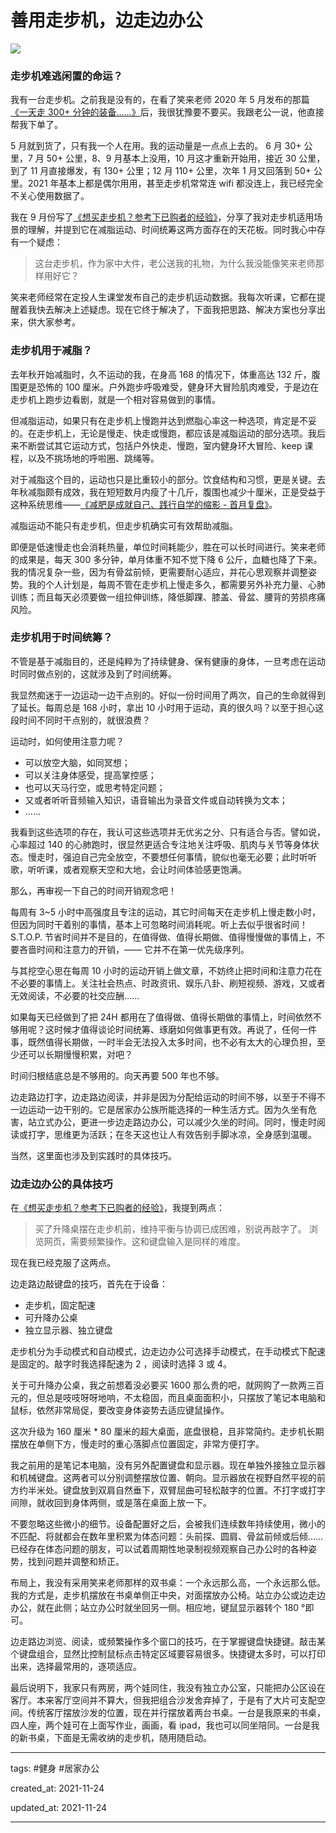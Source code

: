 # 善用走步机，边走边办公

![](https://i.xue.cn/8f96124.jpg)

### 走步机难逃闲置的命运？

我有一台走步机。之前我是没有的，在看了笑来老师 2020 年 5 月发布的那篇[《一天走 300+ 分钟的装备……》](https://mp.weixin.qq.com/s/FpO8qVaVkDTUDKk50zsQ_A)后，我很犹豫要不要买。我跟老公一说，他直接帮我下单了。

5 月就到货了，只有我一个人在用。我的运动量是一点点上去的。 6 月 30+ 公里，7 月 50+ 公里，8、9 月基本上没用，10 月这才重新开始用，接近 30 公里，到了 11 月直接爆发，有 130+ 公里；12 月 110+ 公里，次年 1 月又回落到 50+ 公里。2021 年基本上都是偶尔用用，甚至走步机常常连 wifi 都没连上，我已经完全不关心使用数据了。

我在 9 月份写了[《想买走步机？参考下已购者的经验》](https://mp.weixin.qq.com/s/--YEYXpM4SlQEyxiMZwyGg)，分享了我对走步机适用场景的理解，并提到它在减脂运动、时间统筹这两方面存在的天花板。同时我心中存有一个疑虑：

> 这台走步机，作为家中大件，老公送我的礼物，为什么我没能像笑来老师那样用好它？

笑来老师经常在定投人生课堂发布自己的走步机运动数据。我每次听课，它都在提醒着我快去解决上述疑虑。现在它终于解决了，下面我把思路、解决方案也分享出来，供大家参考。

### 走步机用于减脂？

去年秋开始减脂时，久不运动的我，在身高 168 的情况下，体重高达 132 斤，腹围更是恐怖的 100 厘米。户外跑步呼吸难受，健身环大冒险肌肉难受，于是边在走步机上跑步边看剧，就是一个相对容易做到的事情。

但减脂运动，如果只有在走步机上慢跑并达到燃脂心率这一种选项，肯定是不妥的。在走步机上，无论是慢走、快走或慢跑，都应该是减脂运动的部分选项。我后来不断尝试其它运动方式，包括户外快走、慢跑，室内健身环大冒险、keep 课程，以及不挑场地的呼啦圈、跳绳等。

对于减脂这个目的，运动也只是比重较小的部分。饮食结构和习惯，更是关键。去年秋减脂颇有成效，我在短短数月内瘦了十几斤，腹围也减少十厘米，正是受益于这种系统思维——[《减肥是成就自己、践行自学的缩影 - 首月复盘》](https://mp.weixin.qq.com/s/6bnIX1F_1ntdS2uny-Ha3A)。

减脂运动不能只有走步机，但走步机确实可有效帮助减脂。

即便是低速慢走也会消耗热量，单位时间耗能少，胜在可以长时间进行。笑来老师的成果是，每天 300 多分钟，单月体重不知不觉下降 6 公斤，血糖也降了下来。我的情况复杂一些，因为有骨盆前倾，更需要耐心适应，并花心思观察并调整姿势。我的个人计划是，每周不管在走步机上慢走多久，都需要另外补充力量、心肺训练；而且每天必须要做一组拉伸训练，降低脚踝、膝盖、骨盆、腰背的劳损疼痛风险。

### 走步机用于时间统筹？

不管是基于减脂目的，还是纯粹为了持续健身、保有健康的身体，一旦考虑在运动时同时做点别的，这就涉及到了时间统筹。

我显然痴迷于一边运动一边干点别的。好似一份时间用了两次，自己的生命就得到了延长。每周总是 168 小时，拿出 10 小时用于运动，真的很久吗？以至于担心这段时间不同时干点别的，就很浪费？

运动时，如何使用注意力呢？

- 可以放空大脑，如同冥想；
- 可以关注身体感受，提高掌控感；
- 也可以天马行空，或思考特定问题；
- 又或者听听音频输入知识，语音输出为录音文件或自动转换为文本；
- ……

我看到这些选项的存在，我认可这些选项并无优劣之分、只有适合与否。譬如说，心率超过 140 的心肺跑时，很显然更适合专注地关注呼吸、肌肉与关节等身体状态。慢走时，强迫自己完全放空，不要想任何事情，貌似也毫无必要；此时听听歌，听听课，或者观察天空和大地，会让时间体验感更饱满。

那么，再审视一下自己的时间开销观念吧！

每周有 3~5 小时中高强度且专注的运动，其它时间每天在走步机上慢走数小时，但因为同时干着别的事情，基本上可忽略时间消耗呢。听上去似乎很省时间！S.T.O.P. 节省时间并不是目的，在值得做、值得长期做、值得慢慢做的事情上，不要吝啬时间和注意力的开销，—— 它并不在第一优先级序列。

与其挖空心思在每周 10 小时的运动开销上做文章，不妨终止把时间和注意力花在不必要的事情上。关注社会热点、时政资讯、娱乐八卦、刷短视频、游戏，又或者无效阅读，不必要的社交应酬……

如果每天已经做到了把 24H 都用在了值得做、值得长期做的事情上，时间依然不够用呢？这时候才值得谈论时间统筹、琢磨如何做事更有效。再说了，任何一件事，既然值得长期做，一时半会无法投入太多时间，也不必有太大的心理负担，至少还可以长期慢慢积累，对吧？

时间归根结底总是不够用的。向天再要 500 年也不够。

边走路边打字，边走路边阅读，并非是因为分配给运动的时间不够，以至于不得不一边运动一边干别的。它是居家办公族所能选择的一种生活方式。因为久坐有危害，站立式办公，更进一步边走路边办公，可以减少久坐的时间。同时，慢走时阅读或打字，思维更为活跃；在冬天这也让人有效告别手脚冰凉，全身感到温暖。

当然，这里面也涉及到实践时的具体技巧。

### 边走边办公的具体技巧

在[《想买走步机？参考下已购者的经验》](https://mp.weixin.qq.com/s/--YEYXpM4SlQEyxiMZwyGg)，我提到两点：

> 买了升降桌摆在走步机前，维持平衡与协调已成困难，别说再敲字了。
> 浏览网页，需要频繁操作。这和键盘输入是同样的难度。

现在我已经克服了这两点。

边走路边敲键盘的技巧，首先在于设备：

- 走步机，固定配速
- 可升降办公桌
- 独立显示器、独立键盘

走步机分为手动模式和自动模式，边走边办公可选择手动模式，在手动模式下配速是固定的。敲字时我选择配速为 2 ，阅读时选择 3 或 4。

关于可升降办公桌，我之前想着没必要买 1600 那么贵的吧，就网购了一款两三百元的，但总是吱吱呀呀地响，不太稳固，而且桌面面积小，只摆放了笔记本电脑和鼠标，依然非常局促，要改变身体姿势去适应键鼠操作。

这次升级为 160 厘米 * 80 厘米的超大桌面，底盘很稳，且非常简约。走步机长期摆放在单侧下方，慢走时的重心落脚点位置固定，非常方便打字。

我之前用的是笔记本电脑，没有另外配置键盘和显示器。现在单独外接独立显示器和机械键盘。这两者可以分别调整摆放位置、朝向。显示器放在视野自然平视的前方约半米处。键盘放到双肩自然垂下，双臂屈曲可轻松敲字的位置。不打字或打字间隙，就收回到身体两侧，或是落在桌面上放一下。

不要忽略这些微小的细节。设备配置好之后，会被我们连续数年持续使用，微小的不匹配、将就都会在数年里积累为体态问题：头前探、圆肩、骨盆前倾或后倾……已经存在体态问题的朋友，可以试着周期性地录制视频观察自己办公时的各种姿势，找到问题并调整和矫正。

布局上，我没有采用笑来老师那样的双书桌：一个永远那么高，一个永远那么低。我的方式是，走步机摆放在书桌单侧正中央，对面摆放办公椅。站立办公或边走边办公，就在此侧；站立办公时就坐回另一侧。相应地，键鼠显示器转个 180 °即可。

边走路边浏览、阅读，或频繁操作多个窗口的技巧，在于掌握键盘快捷键。敲击某个键盘组合，显然比控制鼠标点击特定区域要容易很多。快捷键太多时，可以打印出来，选择最常用的，逐项适应。

最后说明下，我家只有两房，两个娃同住，我没有独立办公室，只能把办公区设在客厅。本来客厅空间并不算大，但我把组合沙发舍弃掉了，于是有了大片可支配空间。传统客厅摆放沙发的位置，现在并行摆放着两台书桌。一台是我原来的书桌，四人座，两个娃可在上面写作业，画画，看 ipad，我也可以同坐陪同。一台是我的新书桌，下面是无需收纳的走步机，随用随启动。

---

tags: #健身  #居家办公 

created_at: 2021-11-24

updated_at: 2021-11-24

---